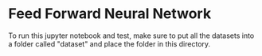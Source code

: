 # Feed Forward Neural Network

To run this jupyter notebook and test, make sure to put all the datasets into a folder called "dataset" and place the folder in this directory.